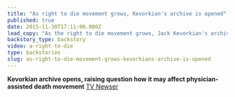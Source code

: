```yaml
---
title: "As right to die movement grows, Kevorkian's archive is opened"
published: true
date: 2015-11-30T17:11:00.000Z
lead_copy: "As the right to die movement grows, Jack Kevorkian's archive is opened. Watch the backstory on how he influenced today's Death with Dignity campaign. "
backstory_type: backstory
video: a-right-to-die
type: backstories
slug: as-right-to-die-movement-grows-kevorkians-archive-is-opened
---
```


**Kevorkian archive opens, raising question how it may affect physician-assisted death movement**
[TV Newser](http://www.newser.com/article/2d505317f7e14ab2af8150cbbd70ff20/kevorkian-archive-opens-raising-question-how-it-may-affect-physician-assisted-death-movement.html)

